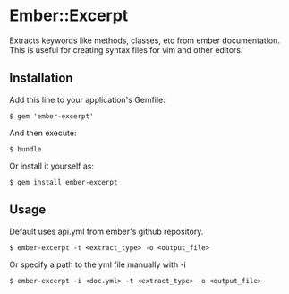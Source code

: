 # Ember::Excerpt

Extracts keywords like methods, classes, etc from ember documentation. This is 
useful for creating syntax files for vim and other editors.

## Installation

Add this line to your application's Gemfile:

    $ gem 'ember-excerpt'

And then execute:

    $ bundle

Or install it yourself as:

    $ gem install ember-excerpt

## Usage

Default uses api.yml from ember's github repository.

    $ ember-excerpt -t <extract_type> -o <output_file>

Or specify a path to the yml file manually with -i

    $ ember-excerpt -i <doc.yml> -t <extract_type> -o <output_file>

